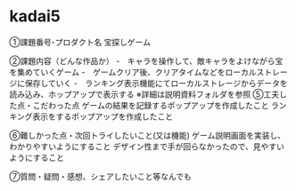 # kadai5
①課題番号-プロダクト名
宝探しゲーム

②課題内容（どんな作品か）
-　キャラを操作して、敵キャラをよけながら宝を集めていくゲーム
-　ゲームクリア後、クリアタイムなどをローカルストレージに保存していく
-　ランキング表示機能にてローカルストレージからデータを読み込み、ホップアップで表示する
※詳細は説明資料フォルダを参照
⑤工夫した点・こだわった点
ゲームの結果を記録するポップアップを作成したこと
ランキング表示をするポップアップを作成したこと

⑥難しかった点・次回トライしたいこと(又は機能)
ゲーム説明画面を実装し、わかりやすいようにすること
デザイン性まで手が回らなかったので、見やすいようにすること

⑦質問・疑問・感想、シェアしたいこと等なんでも

